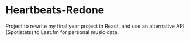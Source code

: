 # Heartbeats-Redone
Project to rewrite my final year project in React, and use an alternative API (Spotistats) to Last.fm for personal music data.
